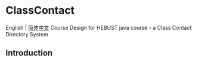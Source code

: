 # ClassContact
English | [简体中文](./README_zh-CN.md)
Course Design for HEBUST java course - a Class Contact Directory System
## Introduction
